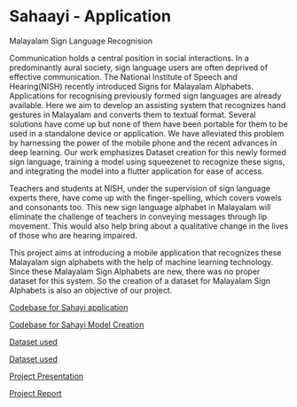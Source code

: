 # Sahaayi - Application
Malayalam Sign Language Recognision

Communication holds a central position in social interactions. In a predominantly aural society, sign language users are often deprived of effective communication. The National Institute of Speech and Hearing(NISH) recently introduced Signs for Malayalam Alphabets. Applications for recognising previously formed sign languages are already available. Here we aim to develop an assisting system that recognizes hand gestures in Malayalam and converts them to textual format. Several solutions have come up but none of them have been portable for them to be used in a standalone device or application. We have alleviated this problem by harnessing the power of the mobile phone and the recent advances in deep learning. Our work emphasizes Dataset creation for this newly formed sign language, training a model using squeezenet to recognize these signs, and integrating the model into a flutter application for ease of access.


Teachers and students at NISH, under the supervision of sign language experts there, have come up with the finger-spelling, which covers vowels and consonants too. This new sign language alphabet in Malayalam will eliminate the challenge of teachers in conveying messages through lip movement. This would also help bring about a qualitative change in the lives of those who are hearing impaired.


This project aims at introducing a mobile application that recognizes these Malayalam sign alphabets with the help of machine learning technology. Since these Malayalam Sign Alphabets are new, there was no proper dataset for this system. So the creation of a dataset for Malayalam Sign Alphabets is also an objective of our project.

[Codebase for Sahayi application](https://github.com/sukrithamukundan/Sahaayi---Application)

[Codebase for Sahayi Model Creation](https://github.com/sukrithamukundan/Sahaayi---Model-Creation)

[Dataset used](https://github.com/sukrithamukundan/Sahaayi---Model-Creation/tree/master/image_data)

[Dataset used](https://github.com/sukrithamukundan/Sahaayi---Model-Creation/tree/master/image_data_2)

[Project Presentation](https://github.com/sukrithamukundan/Sahaayi---Model-Creation/blob/master/Project%20Presentation.pdf)

[Project Report](https://github.com/sukrithamukundan/Sahaayi---Model-Creation/blob/master/Sahaayi___Malayalam_Sign_Language_Recognition_Application.pdf)
